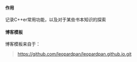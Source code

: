 #### 作用
记录C++er常用功能，以及对于某些书本知识的探索

#### 博客模板
博客模板来自于：
> https://github.com/leopardpan/leopardpan.github.io.git


